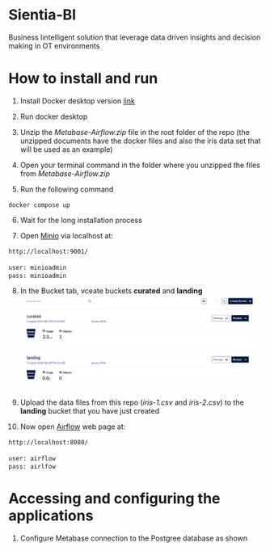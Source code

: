# Sientia-BI
Business Iintelligent solution that leverage data driven insights and decision making in OT environments 

# How to install and run

  1. Install Docker desktop version [link](https://www.docker.com/products/docker-desktop/)
  
  2. Run docker desktop
  
  3. Unzip the *Metabase-Airflow.zip* file in the root folder of the repo (the unzipped documents have the docker files and also the iris data set that will be used as an example)
  
  4. Open your terminal command in the folder where you unzipped the files from *Metabase-Airflow.zip*
  
  5. Run the following command
  
  ```
  docker compose up
  ```
  
  6. Wait for the long installation process
  
  7. Open [Minio](https://min.io/) via localhost at:
  
  ```
  http://localhost:9001/
  
  user: minioadmin
  pass: minioadmin
  ```

  8. In the Bucket tab, vceate buckets **curated** and **landing** ![Minio bucket creation](/figures/MicrosoftTeams-image%20(1).png)
  
  9. Upload the data files from this repo (*iris-1.csv* and *iris-2.csv*) to the **landing** bucket that you have just created 
  
  10. Now open [Airflow](https://airflow.apache.org/) web page at:
  
   ```
  http://localhost:8080/
  
  user: airflow
  pass: airlfow
  ```
  
  
  # Accessing and configuring the applications
  
  1. Configure Metabase connection to the Postgree database as shown 
  


